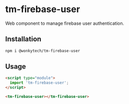 # tm-firebase-user

Web component to manage firebase user authentication.

## Installation
```bash
npm i @wonkytech/tm-firebase-user
```

## Usage
```html
<script type="module">
  import 'tm-firebase-user';
</script>

<tm-firebase-user></tm-firebase-user>
```
